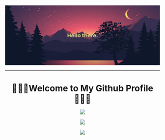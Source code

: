 <p align="center">
  <img  src="https://github.com/miftachuda/miftachuda/raw/main/banner.png">
</p>  

--- 

<h1 align="center">
  👨🏻‍💻Welcome to My Github Profile 👨🏻‍💻
</h1>   
<p align="center">
  <img  src="https://komarev.com/ghpvc/?username=miftachuda">
</p>  
<p align="center" >
  <img  src="https://github-readme-stats.vercel.app/api?username=miftachuda&show_icons=true&theme=radical">
  
</p>  
<p align="center" >
<img  src="https://github-readme-stats.vercel.app/api/top-langs/?username=miftachuda&layout=compact">
</p>  
